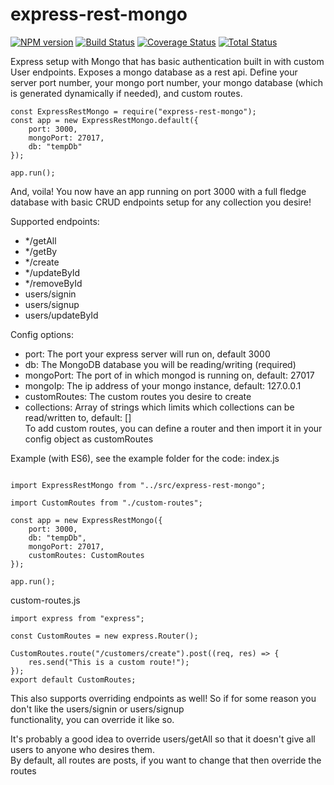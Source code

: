 # express-rest-mongo
[![NPM version][npm-image]][npm-url] 
[![Build Status][travis-image]][travis-url]
[![Coverage Status][coveralls-image]][coveralls-url]
[![Total Status][total-image]][total-url]

Express setup with Mongo that has basic authentication
built in with custom User endpoints. Exposes a mongo database as a rest api.
Define your server port number, your mongo port number, your mongo database 
(which is generated dynamically if needed), and custom routes.

```
const ExpressRestMongo = require("express-rest-mongo");
const app = new ExpressRestMongo.default({
    port: 3000,
    mongoPort: 27017,
    db: "tempDb"
});
   
app.run();
```


And, voila! You now have an app running on port 3000 with a full fledge database with basic CRUD endpoints setup
for any collection you desire! <br>

Supported endpoints:

- */getAll
- */getBy
- */create
- */updateById
- */removeById
- users/signin
- users/signup
- users/updateById

Config options: 
- port: The port your express server will run on, default 3000
- db: The MongoDB database you will be reading/writing (required) 
- mongoPort: The port of in which mongod is running on, default: 27017
- mongoIp: The ip address of your mongo instance, default: 127.0.0.1
- customRoutes: The custom routes you desire to create
- collections: Array of strings which limits which collections can be read/written to, default: []<br>
To add custom routes, you can define a router and then import it in your config object as customRoutes

Example (with ES6), see the example folder for the code:
index.js
```

import ExpressRestMongo from "../src/express-rest-mongo";

import CustomRoutes from "./custom-routes";

const app = new ExpressRestMongo({
    port: 3000,
    db: "tempDb",
    mongoPort: 27017,
    customRoutes: CustomRoutes
});

app.run();

```

custom-routes.js
```
import express from "express";

const CustomRoutes = new express.Router();

CustomRoutes.route("/customers/create").post((req, res) => {
    res.send("This is a custom route!");
});
export default CustomRoutes;
```

This also supports overriding endpoints as well! So if for some reason you don't like the users/signin or users/signup <br>
functionality, you can override it like so.

It's probably a good idea to override users/getAll so that it doesn't give all users to anyone who desires them.<br>
By default, all routes are posts, if you want to change that then override the routes


[npm-image]: https://badge.fury.io/js/express-rest-mongo.svg
[npm-url]: https://npmjs.org/package/express-rest-mongo

[travis-image]: https://travis-ci.org/mcrowder65/express-rest-mongo.svg?branch=rm
[travis-url]: https://travis-ci.org/mcrowder65/express-rest-mongo

[coveralls-image]: https://coveralls.io/repos/github/mcrowder65/express-rest-mongo/badge.svg?branch=master
[coveralls-url]: https://coveralls.io/github/mcrowder65/express-rest-mongo?branch=master

[total-image]: 	https://img.shields.io/npm/dt/express-rest-mongo.svg
[total-url]: 	https://img.shields.io/npm/dt/express-rest-mongo